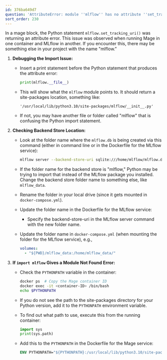 ```yaml
---
id: 376ba649d7
question: 'AttributeError: module ''mlflow'' has no attribute ''set_tracking_url'''
sort_order: 230
---
```


In a mage block, the Python statement `mlflow.set_tracking_uri()` was returning an attribute error. This issue was observed when running Mage in one container and MLflow in another. If you encounter this, there may be something else in your project with the name "mlflow."

1. **Debugging the Import Issue:**
   - Insert a print statement before the Python statement that produces the attribute error:
     
     ```python
     print(mlflow.__file__)
     ```
     
   - This will show what the `mlflow` module points to. It should return a site-packages location, something like:
     
     ```
     '/usr/local/lib/python3.10/site-packages/mlflow/__init__.py'
     ```
     
   - If not, you may have another file or folder called "mlflow" that is confusing the Python import statement.

2. **Checking Backend Store Location:**
   - Look at the folder name where the `mlflow.db` is being created via this command (either in command line or in the Dockerfile for the MLflow service):
     
     ```bash
     mlflow server --backend-store-uri sqlite:///home/mlflow/mlflow.db --host 0.0.0.0 --port 5000
     ```
     
   - If the folder name for the backend store is "mlflow," Python may be trying to import that instead of the MLflow package you installed. Change the backend store folder name to something else, like `mlflow_data`.

   - Rename the folder in your local drive (since it gets mounted in `docker-compose.yml`).
   - Update the folder name in the Dockerfile for the MLflow service:
     - Specify the backend-store-uri in the MLflow server command with the new folder name.
   - Update the folder name in `docker-compose.yml` (when mounting the folder for the MLflow service), e.g.,
     
     ```yaml
     volumes:
       - "${PWD}/mlflow_data:/home/mlflow_data/"
     ```

3. **If `import mlflow` Gives a Module Not Found Error:**
   - Check the `PYTHONPATH` variable in the container:
     
     ```bash
     docker ps  # Copy the Mage container ID
     docker exec -it <container-ID> /bin/bash
     echo $PYTHONPATH
     ```
     
   - If you do not see the path to the site-packages directory for your Python version, add it to the `PYTHONPATH` environment variable.
   
   - To find out what path to use, execute this from the running container:
     
     ```python
     import sys
     print(sys.path)
     ```
     
   - Add this to the `PYTHONPATH` in the Dockerfile for the Mage service:
     
     ```dockerfile
     ENV PYTHONPATH="${PYTHONPATH}:/usr/local/lib/python3.10/site-packages"
     ```